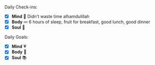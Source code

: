 Daily Check-ins:
- [x] **Mind** :iphone: Didn't waste time alhamdulillah
- [x] **Body** :zzz: 6 hours of sleep, fruit for breakfast, good lunch, good dinner
- [x] **Soul** :pray: 

Daily Goals:
- [x] **Mind** :heartpulse: 
- [x] **Body** :dancer: 
- [x] **Soul** :books: 
